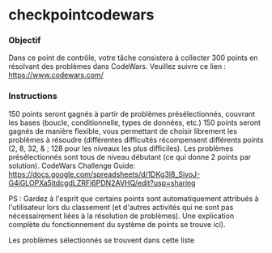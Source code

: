 # checkpointcodewars

### Objectif
Dans ce point de contrôle, votre tâche consistera à collecter 300 points en résolvant des problèmes dans CodeWars. 
Veuillez suivre ce lien : https://www.codewars.com/


### Instructions

150 points seront gagnés à partir de problèmes présélectionnés, couvrant les bases (boucle, conditionnelle, types de données, etc.)
150 points seront gagnés de manière flexible, vous permettant de choisir librement les problèmes à résoudre (différentes difficultés récompensent différents points (2, 8, 32, & ; 128 pour les niveaux les plus difficiles).
Les problèmes présélectionnés sont tous de niveau débutant (ce qui donne 2 points par solution).
CodeWars Challenge Guide: https://docs.google.com/spreadsheets/d/1DKg3l8_SivoJ-G4iGLOPXa5jtdcgdLZRFj6PDN2AVHQ/edit?usp=sharing

 

PS : Gardez à l'esprit que certains points sont automatiquement attribués à l'utilisateur lors du classement (et d'autres activités qui ne sont pas nécessairement liées à la résolution de problèmes). Une explication complète du fonctionnement du système de points se trouve ici). 

Les problèmes sélectionnés se trouvent dans cette liste 
